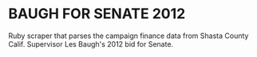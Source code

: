 # BAUGH FOR SENATE 2012 

Ruby scraper that parses the campaign finance data from Shasta County Calif. Supervisor Les Baugh's 2012 bid for Senate. 